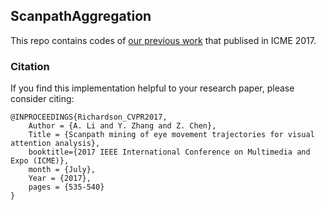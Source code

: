 ## ScanpathAggregation

This repo contains codes of [our previous work](https://ieeexplore.ieee.org/document/8019507) that publised in ICME 2017.

### Citation
If you find this implementation helpful to your research paper, please consider citing:

	@INPROCEEDINGS{Richardson_CVPR2017,
	    Author = {A. Li and Y. Zhang and Z. Chen},
	    Title = {Scanpath mining of eye movement trajectories for visual attention analysis},
	    booktitle={2017 IEEE International Conference on Multimedia and Expo (ICME)},
		month = {July},
	    Year = {2017},
		pages = {535-540}
	}